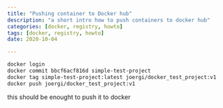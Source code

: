 ```yaml
---
title: "Pushing container to Docker hub"
description: "a short intro how to push containers to docker hub"
categories: [docker, registry, howto]
tags: [docker, registry, howto]
date: 2020-10-04

---
```


```bash
docker login
docker commit bbcf6acf816d simple-test-project
docker tag simple-test-project:latest joergi/docker_test_project:v1
docker push joergi/docker_test_project:v1
```

this should be enought to push it to docker
